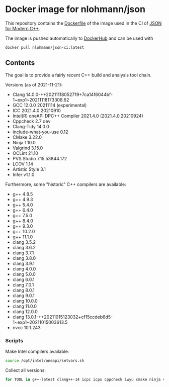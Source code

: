 # Docker image for nlohmann/json

This repository contains the [Dockerfile](Dockerfile) of the image used in the CI of [JSON for Modern C++](https://github.com/nlohmann/json).

The image is pushed automatically to [DockerHub](https://hub.docker.com/r/nlohmann/json-ci) and can be used with

```
docker pull nlohmann/json-ci:latest
```

## Contents

The goal is to provide a fairly recent C++ build and analysis tool chain.

Versions (as of 2021-11-21):

- Clang 14.0.0-++20211118052719+7ca14f6044bf-1~exp1~20211118173308.62
- GCC 12.0.0 20211114 (experimental)
- ICC 2021.4.0 20210910
- Intel(R) oneAPI DPC++ Compiler 2021.4.0 (2021.4.0.20210924)
- Cppcheck 2.7 dev
- Clang-Tidy 14.0.0
- include-what-you-use 0.12
- CMake 3.22.0
- Ninja 1.10.0
- Valgrind 3.15.0
- OCLint 21.10
- PVS Studio 7.15.53844.172
- LCOV 1.14
- Artistic Style 3.1
- Infer v1.1.0

Furthermore, some "historic" C++ compilers are available:

- g++ 4.8.5
- g++ 4.9.3
- g++ 5.4.0
- g++ 6.4.0
- g++ 7.5.0
- g++ 8.4.0
- g++ 9.3.0
- g++ 10.2.0
- g++ 11.1.0
- clang 3.5.2
- clang 3.6.2
- clang 3.7.1
- clang 3.8.0
- clang 3.9.1
- clang 4.0.0
- clang 5.0.0
- clang 6.0.1
- clang 7.0.1
- clang 8.0.1
- clang 9.0.1
- clang 10.0.0
- clang 11.0.0
- clang 12.0.0
- clang 13.0.1-++20211015123032+cf15ccdeb6d5-1~exp1~20211015003613.5
- nvcc 10.1.243


### Scripts

Make Intel compilers available:

```sh
source /opt/intel/oneapi/setvars.sh
```

Collect all versions:

```sh
for TOOL in g++-latest clang++-14 icpc icpx cppcheck iwyu cmake ninja valgrind oclint pvs-studio lcov astyle infer nvcc; do echo $TOOL; $TOOL --version; echo ""; done
```
